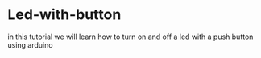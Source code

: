 # Led-with-button
in this tutorial we will learn how to turn on and off a led with a push button using arduino
